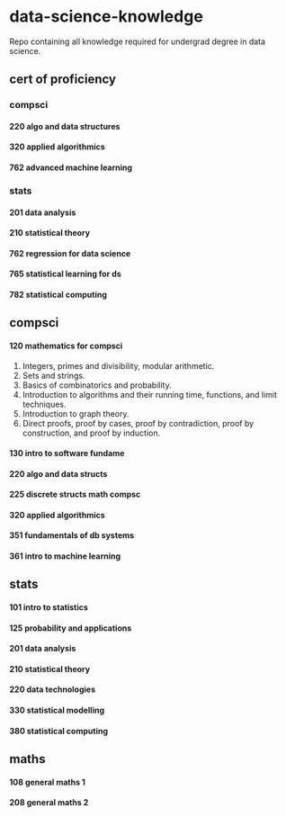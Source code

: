 # data-science-knowledge
Repo containing all knowledge required for undergrad degree in data science.

## cert of proficiency
### compsci 
#### 220 algo and data structures

#### 320 applied algorithmics

#### 762 advanced machine learning

### stats
#### 201 data analysis

#### 210 statistical theory

#### 762 regression for data science

#### 765 statistical learning for ds 

#### 782 statistical computing


## compsci 
####  120 mathematics for compsci
1. Integers, primes and divisibility, modular arithmetic.
2. Sets and strings. 
3.  Basics of combinatorics and probability.
4. Introduction to algorithms and their running time, functions, and limit techniques. 
5. Introduction to graph theory. 
6. Direct proofs, proof by cases, proof by contradiction, proof by construction, and proof by induction.

####  130 intro to software fundame

####  220 algo and data structs 

####  225 discrete structs math compsc 

####  320 applied algorithmics 

####  351 fundamentals of db systems

####  361 intro to machine learning

## stats
#### 101 intro to statistics

####  125 probability and applications

####  201 data analysis

####  210 statistical theory

####  220 data technologies

####  330 statistical modelling

####  380 statistical computing


## maths

####  108 general maths 1

####  208 general maths 2


